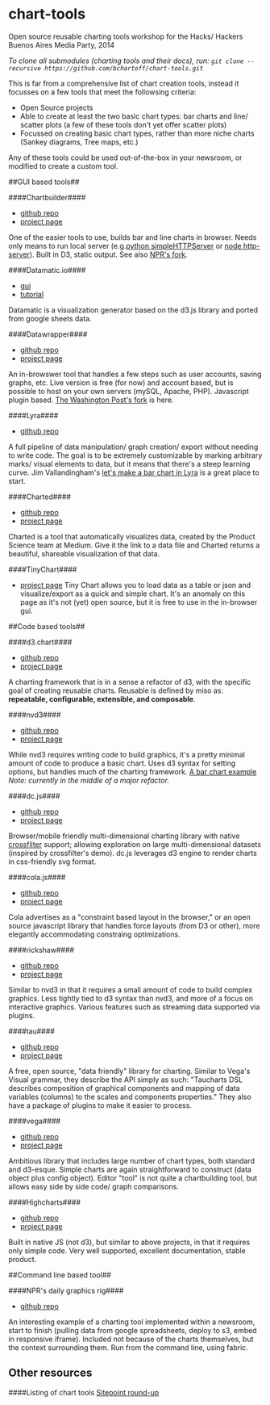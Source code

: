 chart-tools
===========

Open source reusable charting tools workshop for the Hacks/ Hackers Buenos Aires Media Party, 2014

*To clone all submodules (charting tools and their docs), run:
`git clone --recursive https://github.com/bchartoff/chart-tools.git`*

This is far from a comprehensive list of chart creation tools, instead it focusses on a few tools that meet the followsing criteria:
- Open Source projects
- Able to create at least the two basic chart types: bar charts and line/ scatter plots (a few of these tools don't yet offer scatter plots)
- Focussed on creating basic chart types, rather than more niche charts (Sankey diagrams, Tree maps, etc.)

Any of these tools could be used out-of-the-box in your newsroom, or modified to create a custom tool.

##GUI based tools##

####Chartbuilder####
- [github repo](https://github.com/Quartz/Chartbuilder)
- [project page](http://quartz.github.io/Chartbuilder/)

One of the easier tools to use, builds bar and line charts in browser. Needs only means to run local server (e.g.[python simpleHTTPServer](https://docs.python.org/2/library/simplehttpserver.html) or [node http-server](https://github.com/nodeapps/http-server)). Built in D3, static output. See also [NPR's fork](https://github.com/nprapps/Chartbuilder).

####Datamatic.io####
- [gui](http://datamatic.io/)
- [tutorial](https://medium.com/@DatamaticIO/how-to-make-an-interactive-d3-js-visualization-using-datamatic-io-3c0663040eff)

Datamatic is a visualization generator based on the d3.js library and ported from google sheets data.

####Datawrapper####
- [github repo](https://github.com/datawrapper/datawrapper)
- [project page](https://datawrapper.de/)

An in-browswer tool that handles a few steps such as user accounts, saving graphs, etc. Live version is free (for now) and account based, but is possible to host on your own servers (mySQL, Apache, PHP). Javascript plugin based. [The Washington Post's fork](https://github.com/washingtonpost/datawrapper) is here.

####Lyra####
- [github repo](https://github.com/uwdata/lyra)

A full pipeline of data manipulation/ graph creation/ export without needing to write code. The goal is to be extremely customizable by marking arbitrary marks/ visual elements to data, but it means that there's a steep learning curve. Jim Vallandingham's [let's make a bar chart in Lyra](http://vallandingham.me/make_a_barchart_with_lyra.html) is a great place to start.

####Charted####
- [github repo](https://github.com/mikesall/charted)
- [project page](http://www.charted.co/)

Charted is a tool that automatically visualizes data, created by the Product Science team at Medium. Give it the link to a data file and Charted returns a beautiful, shareable visualization of that data.

####TinyChart####
- [project page](http://tinychart.co/)
Tiny Chart allows you to load data as a table or json and visualize/export as a quick and simple chart. It's an anomaly on this page as it's not (yet) open source, but it is free to use in the in-browser gui.

##Code based tools##

####d3.chart####
- [github repo](https://github.com/misoproject/d3.chart)
- [project page](http://misoproject.com/d3-chart/)

A charting framework that is in a sense a refactor of d3, with the specific goal of creating reusable charts. Reusable is defined by miso as: **repeatable, configurable, extensible, and composable**.

####nvd3####
- [github repo](https://github.com/novus/nvd3)
- [project page](http://nvd3.org/)

While nvd3 requires writing code to build graphics, it's a pretty minimal amount of code to produce a basic chart. Uses d3 syntax for setting options, but handles much of the charting framework. [A bar chart example](https://github.com/novus/nvd3/blob/master/examples/discreteBarChart.html) *Note: currently in the middle of a major refactor.*

####dc.js####
- [github repo](https://github.com/dc-js/dc.js)
- [project page](http://dc-js.github.io/dc.js/)

Browser/mobile friendly  multi-dimensional charting library with native [crossfilter](http://square.github.io/crossfilter/) support; allowing exploration on large multi-dimensional datasets (inspired by crossfilter's demo). dc.js leverages d3 engine to render charts in css-friendly svg format.

####cola.js####
- [github repo](https://github.com/tgdwyer/WebCola)
- [project page](http://marvl.infotech.monash.edu/webcola/)

Cola advertises as a "constraint based layout in the browser," or an open source javascript library that handles force layouts (from D3 or other), more elegantly accommodating constraing optimizations.

####rickshaw####
- [github repo](https://github.com/shutterstock/rickshaw)
- [project page](http://code.shutterstock.com/rickshaw/)

Similar to nvd3 in that it requires a small amount of code to build complex graphics. Less tightly tied to d3 syntax than nvd3, and more of a focus on interactive graphics. Various features such as streaming data supported via plugins.

####tau####
- [github repo](https://github.com/TargetProcess/tauCharts)
- [project page](http://blog.taucharts.com/taucharts-data-focused-charting-library/)

A free, open source, "data friendly" library for charting. Similar to Vega's Visual grammar, they describe the API simply as such: "Taucharts DSL describes composition of graphical components and mapping of data variables (columns) to the scales and components properties." They also have a package of plugins to make it easier to process.

####vega####
- [github repo](https://github.com/trifacta/vega)
- [project page](http://trifacta.github.io/vega/)

Ambitious library that includes large number of chart types, both standard and d3-esque. Simple charts are again straightforward to construct (data object plus config object). Editor "tool" is not quite a chartbuilding tool, but allows easy side by side code/ graph comparisons.

####Highcharts####
- [github repo](https://github.com/highslide-software/highcharts.com/)
- [project page](http://www.highcharts.com/)

Built in native JS (not d3), but similar to above projects, in that it requires only simple code. Very well supported, excellent documentation, stable product.

##Command line based tool##

####NPR's daily graphics rig####
- [github repo](https://github.com/nprapps/dailygraphics)

An interesting example of a charting tool implemented within a newsroom, start to finish (pulling data from google spreadsheets, deploy to s3, embed in responsive iframe). Included not because of the charts themselves, but the context surrounding them. Run from the command line, using fabric.

## Other resources ##

####Listing of chart tools
[Sitepoint round-up](http://www.sitepoint.com/15-best-javascript-charting-libraries/)





